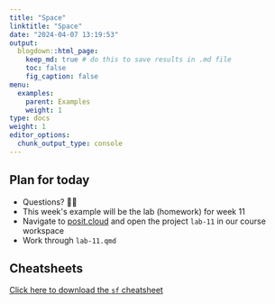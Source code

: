 ```yaml
---
title: "Space"
linktitle: "Space"
date: "2024-04-07 13:19:53"
output:
  blogdown::html_page:
    keep_md: true # do this to save results in .md file
    toc: false
    fig_caption: false
menu:
  examples:
    parent: Examples
    weight: 1
type: docs
weight: 1
editor_options:
  chunk_output_type: console
---
```


## Plan for today
- Questions? :raising_hand_woman:
- This week's example will be the lab (homework) for week 11
- Navigate to [posit.cloud](http://posit.cloud) and open the project `lab-11` in our course workspace
- Work through `lab-11.qmd`


## Cheatsheets

[Click here to download the `sf` cheatsheet](https://rstudio.github.io/cheatsheets/sf.pdf)

